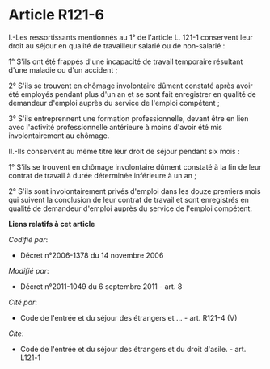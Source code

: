 # Article R121-6

I.-Les ressortissants mentionnés au 1° de l'article L. 121-1 conservent leur droit au séjour en qualité de travailleur
salarié ou de non-salarié : 

1° S'ils ont été frappés d'une incapacité de travail temporaire résultant d'une maladie ou d'un accident ; 

2° S'ils se trouvent en chômage involontaire dûment constaté après avoir été employés pendant plus d'un an et se sont fait
enregistrer en qualité de demandeur d'emploi auprès du service de l'emploi compétent ; 

3° S'ils entreprennent une formation professionnelle, devant être en lien avec l'activité professionnelle antérieure à moins
d'avoir été mis involontairement au chômage. 

II.-Ils conservent au même titre leur droit de séjour pendant six mois : 

1° S'ils se trouvent en chômage involontaire dûment constaté à la fin de leur contrat de travail à durée déterminée
inférieure à un an ; 

2° S'ils sont involontairement privés d'emploi dans les douze premiers mois qui suivent la conclusion de leur contrat de
travail et sont enregistrés en qualité de demandeur d'emploi auprès du service de l'emploi compétent.

**Liens relatifs à cet article**

_Codifié par_:

  - Décret n°2006-1378 du 14 novembre 2006

_Modifié par_:

  - Décret n°2011-1049 du 6 septembre 2011 - art. 8

_Cité par_:

  - Code de l'entrée et du séjour des étrangers et ... - art. R121-4 (V)

_Cite_:

  - Code de l'entrée et du séjour des étrangers et du droit d'asile. - art. L121-1
